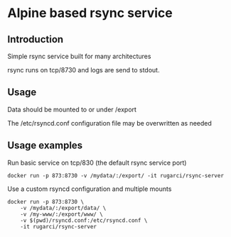 # Alpine based rsync service


## Introduction

Simple rsync service built for many architectures 

rsync runs on tcp/8730 and logs are send to stdout.

## Usage

Data should be mounted to or under /export

The /etc/rsyncd.conf configuration file may be overwritten as needed

## Usage examples

Run basic service on tcp/830 (the default rsync service port)
``` script
docker run -p 873:8730 -v /mydata/:/export/ -it rugarci/rsync-server
```

Use a custom rsyncd configuration and multiple mounts
``` script
docker run -p 873:8730 \
    -v /mydata/:/export/data/ \
    -v /my-www/:/export/www/ \
    -v $(pwd)/rsyncd.conf:/etc/rsyncd.conf \
    -it rugarci/rsync-server
```
